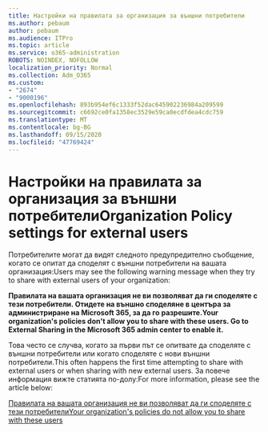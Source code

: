 ```yaml
---
title: Настройки на правилата за организация за външни потребители
ms.author: pebaum
author: pebaum
ms.audience: ITPro
ms.topic: article
ms.service: o365-administration
ROBOTS: NOINDEX, NOFOLLOW
localization_priority: Normal
ms.collection: Adm_O365
ms.custom:
- "2674"
- "9000196"
ms.openlocfilehash: 893b954ef6c1333f52dac645902236984a209599
ms.sourcegitcommit: c6692ce0fa1358ec3529e59ca0ecdfdea4cdc759
ms.translationtype: MT
ms.contentlocale: bg-BG
ms.lasthandoff: 09/15/2020
ms.locfileid: "47769424"
---
```

# <a name="organization-policy-settings-for-external-users"></a><span data-ttu-id="ed59c-102">Настройки на правилата за организация за външни потребители</span><span class="sxs-lookup"><span data-stu-id="ed59c-102">Organization Policy settings for external users</span></span>

<span data-ttu-id="ed59c-103">Потребителите могат да видят следното предупредително съобщение, когато се опитат да споделят с външни потребители на вашата организация:</span><span class="sxs-lookup"><span data-stu-id="ed59c-103">Users may see the following warning message when they try to share with external users of your organization:</span></span> 

   <span data-ttu-id="ed59c-104">**Правилата на вашата организация не ви позволяват да ги споделяте с тези потребители. Отидете на външно споделяне в центъра за администриране на Microsoft 365, за да го разрешите.**</span><span class="sxs-lookup"><span data-stu-id="ed59c-104">**Your organization's policies don't allow you to share with these users. Go to External Sharing in the Microsoft 365 admin center to enable it.**</span></span> 

<span data-ttu-id="ed59c-105">Това често се случва, когато за първи път се опитвате да споделяте с външни потребители или когато споделяте с нови външни потребители.</span><span class="sxs-lookup"><span data-stu-id="ed59c-105">This often happens the first time attempting to share with external users or when sharing with new external users.</span></span> <span data-ttu-id="ed59c-106">За повече информация вижте статията по-долу:</span><span class="sxs-lookup"><span data-stu-id="ed59c-106">For more information, please see the article below:</span></span>

[<span data-ttu-id="ed59c-107">Правилата на вашата организация не ви позволяват да ги споделяте с тези потребители</span><span class="sxs-lookup"><span data-stu-id="ed59c-107">Your organization's policies do not allow you to share with these users</span></span>](https://docs.microsoft.com/sharepoint/support/administration/organization-policies-do-not-allow-you-to-share-with-users-error)






